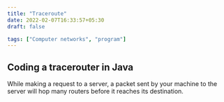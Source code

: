 ```yaml
---
title: "Traceroute"
date: 2022-02-07T16:33:57+05:30
draft: false

tags: ["Computer networks", "program"]
---
```


## Coding a tracerouter in Java

While making a request to a server, a packet sent by your machine to the server will hop many routers before it reaches its destination.